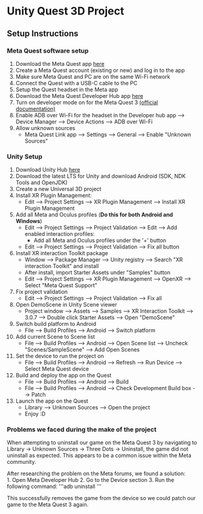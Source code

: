 # Unity Quest 3D Project

## Setup Instructions

### Meta Quest software setup

1. Download the Meta Quest
   app [here](https://www.oculus.com/download_app/?id=1582076955407037&srsltid=AfmBOops1knJgWN7ZhhdRGRMHZ9LR83JrWQqLwQbV-3IgtqTaksmp3-4)
2. Create a Meta Quest account (existing or new) and log in to the app
3. Make sure Meta Quest and PC are on the same Wi-Fi network
4. Connect the Quest with a USB-C cable to the PC
5. Setup the Quest headset in the Meta app
6. Download the Meta Quest Developer Hub
   app [here](https://developers.meta.com/horizon/downloads/package/oculus-developer-hub-win/)
7. Turn on developer mode on for the Meta Quest
   3 [(official documentation)](https://developers.meta.com/horizon/documentation/native/android/mobile-device-setup/)
8. Enable ADB over Wi-Fi for the headset in the Developer hub app --> Device Manager --> Device Actions --> ADB over
   Wi-Fi
9. Allow unknown sources
    - Meta Quest Link app --> Settings --> General --> Enable "Unknown Sources"

### Unity Setup

1. Download Unity Hub [here](https://unity.com/download)
2. Download the latest LTS for Unity and download Android (SDK, NDK Tools and OpenJDK)
3. Create a new Universal 3D project
4. Install XR Plugin Management:
    - Edit --> Project Settings --> XR Plugin Management --> Install XR Plugin Management
5. Add all Meta and Oculus profiles (**Do this for both Android and Windows**)
    - Edit --> Project Settings --> Project Validation --> Edit --> Add enabled interaction profiles:
        - Add all Meta and Oculus profiles under the '+' button
    - Edit --> Project Settings --> Project Validation --> Fix all button
6. Install XR interaction Toolkit package
    - Window --> Package Manager --> Unity registry --> Search "XR interaction Toolkit" and install
    - After install, import Starter Assets under "Samples" button
    - Edit --> Project Settings --> XR Plugin Management --> OpenXR --> Select "Meta Quest Support"
7. Fix project validation
    - Edit --> Project Settings --> Project Validation --> Fix all
8. Open DemoScene in Unity Scene viewer
    - Project window --> Assets --> Samples --> XR Interaction Toolkit --> 3.0.7 --> Double click Starter Assets -->
      Open "DemoScene"
9. Switch build platform to Android
    - File --> Build Profiles --> Android --> Switch platform
10. Add current Scene to Scene list
    - File --> Build Profiles --> Android --> Open Scene list --> Uncheck "Scenes/SampleScene" --> Add Open Scenes
11. Set the device to run the project on
    - File --> Build Profiles --> Android --> Refresh --> Run Device --> Select Meta Quest device
12. Build and deploy the app on the Quest
    - File --> Build Profiles --> Android --> Build
    - File --> Build Profiles --> Android --> Check Development Build box --> Patch
13. Launch the app on the Quest
    - Library --> Unknown Sources --> Open the project
    - Enjoy :D

### Problems we faced during the make of the project

When attempting to uninstall our game on the Meta Quest 3 by navigating to Library → Unknown Sources → Three Dots → Uninstall, the game did not uninstall as expected. This appears to be a common issue within the Meta community. </br>

After researching the problem on the Meta forums, we found a solution: </br>
	1.	Open Meta Developer Hub
	2.	Go to the Device section
	3.	Run the following command: '''adb uninstall <package>'''

This successfully removes the game from the device so we could patch our game to the Meta Quest 3 again. </br>







